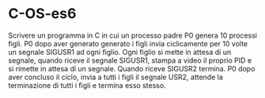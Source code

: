 # C-OS-es6
Scrivere un programma in C in cui un processo padre P0 genera 10 processi figli. P0 dopo aver generato generato i figli invia ciclicamente per 10 volte un segnale SIGUSR1 ad ogni figlio.  Ogni figlio si mette in attesa di un segnale, quando riceve il segnale SIGUSR1, stampa a video il proprio PID e si rimette in attesa di un segnale. Quando riceve SIGUSR2 termina. P0 dopo aver concluso il ciclo, invia a tutti i figli il segnale USR2, attende la terminazione di tutti i figli e termina esso stesso.
